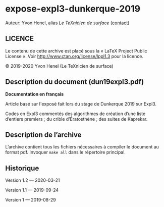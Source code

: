 <!-- Time-stamp: <2020-03-21 17:22:35 administrateur> -->
<!-- Création : 2019-09-24T11:13:44+0200 -->

# expose-expl3-dunkerque-2019

Auteur: Yvon Henel, alias _Le TeXnicien de surface_
([contact](le.texnicien.de.surface@yvon-henel.fr))

## LICENCE

Le contenu de cette archive est placé sous la « LaTeX Project Public License ».
Voir http://www.ctan.org/license/lppl1.3 
pour la licence.

© 2019-2020 Yvon Henel (Le TeXnicien de surface)

## Description du document (dun19expl3.pdf)

**Documentation en français**

Article basé sur l'exposé fait lors du stage de Dunkerque 2019
sur Expl3.

Codes en Expl3 commentés des algorithmes de création d’une liste
d’entiers premiers ; du crible d’Ératosthène ; des suites de Kaprekar. 


## Description de l’archive

L’archive contient tous les fichiers nécessaires à compiler le
document au format pdf. Invoquer `make all` dans le répertoire
principal.

## Historique

Version 1.2 — 2020-03-21

Version 1.1 — 2019-09-24

Version 1   — 2019-08-29
